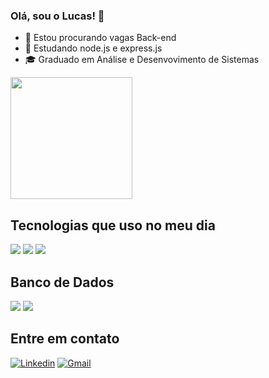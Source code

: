### Olá, sou o Lucas! 👋

- 🔭 Estou procurando vagas Back-end
- 🌱 Estudando node.js e express.js
- 🎓 Graduado em Análise e Desenvovimento de Sistemas

<div>
 <!-- <img src="https://github-readme-stats.vercel.app/api?username=lucas-maciel03&show_icons=true&theme=tokyonight&include_all_commits=true&count_private=true"/> -->
  <img height="195em" src="https://github-readme-stats.vercel.app/api/top-langs/?username=Lucas-maciel03&layout=donut&langs_count=6&theme=tokyonight"/>
</div>

## Tecnologias que uso no meu dia
<div style="display: inline_block">
  <img align="center alt="JavaScript" src="https://img.shields.io/badge/JavaScript-F7DF1E?style=for-the-badge&logo=javascript&logoColor=black">
  <img align="center alt="NodeJS" src="https://img.shields.io/badge/Node.js-43853D?style=for-the-badge&logo=node.js&logoColor=white">
  <img align="center alt="ExpressJS" src="https://img.shields.io/badge/Express.js-404D59?style=for-the-badge">
</div>

## Banco de Dados
<div style="display: inline_block">
  <img align="center alt="mySQL" src="https://img.shields.io/badge/MySQL-005C84?style=for-the-badge&logo=mysql&logoColor=white">
  <img align="center alt="MongoDB" src="https://img.shields.io/badge/MongoDB-4EA94B?style=for-the-badge&logo=mongodb&logoColor=white">
</div>


## Entre em contato
[![Linkedin](https://img.shields.io/badge/LinkedIn-0077B5?style=for-the-badge&logo=linkedin&logoColor=white
)](https://www.linkedin.com/in/lucas-farias-906656168/)
[![Gmail](https://img.shields.io/badge/Gmail-D14836?style=for-the-badge&logo=gmail&logoColor=white)](mailto:lucas.0305maciel@gmail.com)
